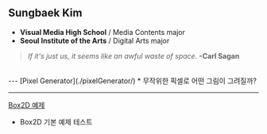 ## Sungbaek Kim
 * **Visual Media High School** / Media Contents major
 * **Seoul Institute of the Arts** / Digital Arts major

 > *If it's just us, it seems like an awful waste of space.* **-Carl Sagan**

<br>
 ---
[Pixel Generator](./pixelGenerator/)
 * 무작위한 픽셀로 어떤 그림이 그려질까?

 ---
 [Box2D 예제](./0515_box2d_example/)
 * Box2D 기본 예제 테스트

<!--
 ## Work
  * [예시 작업](./example/)
  * 여러분의 작업을 p5 기반으로 만들고 링크를 걸 수 있습니다.
  * 다음처럼 이미지를 추가할 수도 있습니다.

  ![예시 이미지](./example_img.png) -->
